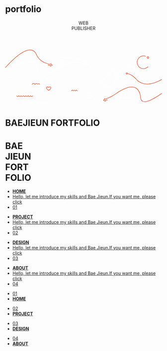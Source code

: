 # portfolio
<html>
<head>
<meta charset="utf-8">
<meta name="viewport" content="width=device-width, initial-scale=1.0">
<meta http-equiv="X-UA-Compatible" content="ie=edge">

<!--FAVICOM-->
<link rel="shortcut icon" href="./img/favicon.ico">    
<!--STYLE-->
<link rel="stylesheet" href="css/style.css">  
<link rel="stylesheet" href="css/style_home_style.css"> 
<script src="js/anime.js"></script>    
 
</head>

<body>
<!--전체 감싸-->
<div class="wrap">

<header>
<p>WEB <br>PUBLISHER</p>   
</header>

<div class="mainpage">
<div class="main">
<div class="sss">
<svg version="1.1" id="svg1" xmlns="http://www.w3.org/2000/svg" xmlns:xlink="http://www.w3.org/1999/xlink" x="0px"
	 y="0px" viewBox="0 0 1920 698" style="enable-background:new 0 0 1920 698;" xml:space="preserve">
<style type="text/css">
	.st0{fill:none;stroke:#FFFFFF;stroke-width:5;stroke-linecap:round;stroke-linejoin:round;stroke-miterlimit:10;}
	.st1{fill:none;stroke:#E83E17;stroke-width:5;stroke-linecap:round;stroke-linejoin:round;stroke-miterlimit:10;}
</style>
<path class="st0" d="M1128.79,337.75c-15.75-21.73-28.9-45.25-45.76-66.21c-3.4-4.22-6.82-8.43-10.23-12.64"/>
<path class="st0" d="M1061.97,248.67c-13.62-12.67-27.82-24.57-43.31-34.97c-24.65-16.55-51.63-27.88-80.18-35.17
	c-10.29-2.63-21.05-4.19-31.81-5.33c-13.85-1.47-27.67-2.59-41.56-2.12c-15.54,0.53-30.97,2.25-46.38,4.62
	c-25.58,3.94-50.31,10.79-74.63,19.38c-37.36,13.2-72.49,30.98-105.26,53.12c-25.59,17.29-51.95,32.95-80.12,45.71
	c-18.84,8.53-38.18,15.85-58.49,18.84c-25.33,3.73-50.65,3.51-72.82-12.89c-16.39-12.13-26.34-28.55-32.47-47.59
	c-4.48-13.91-7.07-28.13-8.62-42.71c-2.61-24.43-13.51-40.4-41.98-46.91c-14.91-3.41-29.96-2.92-45.15-1.41
	c-19.25,1.91-37.92,6.08-56.62,10.82c-20.61,5.22-40.79,11.71-60.74,18.9c-38.71,13.94-76.59,29.88-113.88,47.32
	c-21.96,10.27-43.85,20.65-65.54,31.46"/>
<path class="st0" d="M1926.05,354.55c-6.64,9.65-14.55,14.95-26.55,22.95c-15.82,13.9-39,24-59.94,32.58
	c-27.06,9.42-50.94,19.24-78.82,16.81c-18.82-1.64-36.32-8.1-52.35-18.01c-26.59-16.43-37.12-35.02-55.14-60.29
	c-16.58-23.26-29.08-49.08-45.72-72.26c-15.79-21.99-32.79-42.82-55.88-57.9c-13.31-8.69-27.76-14.23-43.41-14.69
	c-13.75-0.4-26.84,3.65-39.19,10.43c-21.42,11.76-37.87,28.87-53.54,47.05c-12.78,14.83-24.13,30.78-36.58,45.86
	c-4.56,5.52-9.59,10.49-14.62,15.5c-2.42,2.41-5.34,4.46-8.97,4.87c-6.67,0.75-10.86-2.76-13.85-11.43
	c-3.3-9.57-4.71-19.49-6.16-29.47c-1.46-10-2.72-20.11-6.89-29.6c-1.06-2.42-2.27-4.59-3.86-6.49c-2.76-3.32-6.84-3.51-10.16-0.63
	c-7.53,6.53-12.5,15.05-17.42,23.49c-11.46,19.65-22.01,39.85-34.46,58.9c-10.88,16.65-22.77,32.46-38.98,44.69
	c-24.06,18.16-48.02,14.76-69.87-2.54c-3.44-2.72-3.06-5.78-6.19-8.87"/>
<path class="st0" d="M1063.17,248.67c-0.13-1.48,0.15-2.82-1.14-4.27c-24.03-27.04-49.77-52.14-80.1-72.22
	c-18.26-12.08-38.44-19.69-59.03-26.43c-28.51-9.32-57.7-15.67-87.28-20.56c-21-3.47-42.06-6.14-63.21-8.5
	c-33.45-3.74-66.95-5.16-100.55-4.56c-7.64,0.14-15.29,1.24-22.86,2.42c-3.88,0.6-7.9,1.61-11.09,4.93
	c3.46,6.23,10.02,7.32,15.9,9.37c14.93,5.21,30.71,7.21,45.75,12.06c7.19,2.32,14,5.24,19.91,10.19c5.1,4.27,7,11.42,0.56,18.11
	c-8.15,8.46-18.7,12.54-29.48,16.29c-9.65,3.35-19.56,5.63-29.51,7.78"/>
<path class="st1" d="M1499.64,307.66c-1.11-3.25-1.32-6.96-5.4-8.47c-4.32-1.6-8.6-0.17-10.82,4.28c-2.02,4.03,0,7.07,3,9.59
	c2.82,2.37,7.92,1.6,10.77-1.83c2.12-2.54,3.58-2.86,7.33-2.06c26.91,5.67,48.89,20.21,69.77,37.02
	c15.54,12.51,28.71,27.47,42.7,41.58c23.34,23.54,51.88,37.29,83.76,44.36c18.75,4.16,38.05,5.13,57.15,3.57
	c34.16-2.78,67.06-11.29,98.77-24.45c22.32-9.26,43.57-20.48,64.09-33.16"/>
<path class="st0" d="M1046.92,620.55c0.85-5.83,2.98-11.3,4.66-16.9c0.81-2.7,2.67-2.68,4.36-3.58
	c10.27-5.42,18.66-12.29,18.65-25.27c-0.01-7.9-4.62-13.17-10.17-18.11c-8.31-7.4-18.38-10.71-28.96-11.82
	c-13.55-1.42-26.9-0.44-39.17,6.97c-9.11,5.5-15.83,12.1-15.6,23.56c0.12,5.78,2.92,10.36,6.64,14.43
	c9.52,10.42,22.14,14.41,35.52,15.44c8.46,0.65,15.14,3.68,21.04,9.27c0.89,0.85,1.81,1.54,3.02,1.79"/>
<path class="st1" d="M139.07,580.22c3.59,0.59,4.93,3.85,7.27,5.97c5.01,4.52,8.29,3.96,12-0.54c0.54-0.65,1.22-1.19,1.79-1.82
	c4.61-4.98,8.63-4.98,13.25,0c6.74,7.28,8.11,7.28,15.05,0c4.66-4.89,8.19-4.89,13.24,0c7.66,7.4,8.14,7.38,16.25-0.6
	c4.13-4.06,7.75-4.07,12.04,0c0.82,0.78,1.68,1.54,2.4,2.41c4.91,6.01,9.15,3.65,12.64-0.02c6.99-7.34,8.71-7.37,15.66,0.01
	c4.42,4.69,7.45,4.85,12.04,0.6c0.83-0.77,1.6-1.61,2.41-2.4c5.05-4.89,8.67-4.97,13.22,0.02c6.01,6.6,8.5,7.65,15.13,0.63
	c5.85-6.19,8.51-5.89,14.4,0.55c5.1,5.58,7.85,5.66,13.27,0.62c2.08-1.94,3.55-4.67,6.6-5.44"/>
<path class="st0" d="M542.42,665.7c-3.57,0.77-7.01,1.29-10.34,3.45c-5.76,3.73-12.59,3.97-18.48,0.61
	c-7.77-4.42-14.84-4.28-22.39,0.1c-6.49,3.77-13.07,3.47-19.88,0.13c-7.04-3.45-13.94-3.8-21.15,0.94
	c-5.35,3.52-11.96,4.15-17.91,0.72c-7.77-4.48-15.19-4.52-22.94,0.01c-6.48,3.79-13.15,3.72-19.86,0.09
	c-6.85-3.71-13.68-3.55-20.47,0.54c-6.43,3.87-13.1,4.12-19.86,0.65c-2.84-1.46-5.62-3.19-9.02-3.02"/>
<path class="st0" d="M370.85,408.78c-5.31-16.91-17.04-26.78-34.34-28.7c-17.59-1.95-31.7,5.76-40.11,20.99
	c-11.87,21.5-1.85,47.49,22.7,55.79c1.8,0.61,4.02,0.01,4.79,2.49"/>
<path class="st0" d="M452.06,608.06c22.41,0.69,39.09-9.22,48.57-29.09c9.64-20.2,6.3-40.27-8.4-56.65
	c-20.74-23.12-55.97-21.96-76.09,3.93c-1.48,1.9-1.68,4.8-4.97,4.69"/>
<path class="st1" d="M1722.63,95.84c-32.94-10.52-61.88-2.88-84.36,22.56c-22.86,25.87-26.41,57.05-11.55,87.58
	c20.97,43.09,73.7,56.28,114.51,26.42c3-2.19,4.53-6.41,9.35-4.85"/>
<path class="st0" d="M1555.02,612.13c-3.19,0.35-5.54-0.67-7.34-3.54c-0.63-1.01-1.1-2.1-1.64-3.11
	c-6.73-12.55-11.28-12.89-18.64-1.13c-0.57,0.9-1.26,1.58-1.9,2.35c-4.85,5.83-8.21,5.67-12.62-0.6c-1.92-2.73-3.13-5.93-5.43-8.42
	c-3.99-4.33-7.67-4.15-11.43,0.61c-2.04,2.58-3.89,5.33-6.06,7.8c-3.79,4.32-8.06,4.07-11.38-0.59c-1.35-1.9-2.48-3.97-3.63-6.01
	c-5.01-8.86-9.16-8.97-15.1-0.62c-2.78,3.9-4.83,8.87-10.8,9.06"/>
<path class="st1" d="M532.79,513.52c10.1-6.27,19.99-12.96,25.15-24.14c2.74-5.95,2.2-11.59-1.67-15.59
	c-3.62-3.74-8.68-4.29-13.89-2.56c-2.46,0.82-4.24,2.62-5.78,3.98c-3.44,3.06-5.82,2.7-8.62-0.22c-4.06-4.24-9.21-5.47-14.4-3.49
	c-8.6,3.28-10.51,13.57-4.21,22.12c6.04,8.2,14.15,14.12,22.83,19.3"/>
<path class="st0" d="M1098.69,612.13c0.94,5.63,4.17,9.43,9.65,10.75c4.31,1.04,7.95-0.88,10.81-4.14c3.14-3.6,3.55-8.16,1.62-11.92
	c-2.1-4.08-5.91-7.31-11.23-6.68c-5.1,0.6-8.6,3.44-10.22,8.39c-0.32,0.97-0.42,2-0.62,3"/>
<path class="st1" d="M526.77,204.73c9.24,1.96,18.71,2.89,27.69,6.02l-2.41,6.02c8.56-3.08,17.48-5.27,25.8-9.99
	c-6.16-5.22-9.28-12.86-15.35-17.4c-2-2-4-1-4-1c0.22,2.24-0.3,3.49-2,6c-1.54,2.27-5.11,0.34-7,0
	c-22.22-3.99-39.69-8.66-60.68-17.29c-37.04-15.22-67.67-38.42-90.23-71.72c-8.29-12.23-13.78-26.01-20.54-39.08
	c-10.63-20.53-25.75-36.46-48.17-43.83c-14.29-4.7-28.9-4.65-43.95-2.16c-25.98,4.29-49.06,15.2-71.61,27.92
	c-44.95,25.35-83.94,58.5-121.56,93.35c-31.88,29.54-61.77,61.06-90.93,93.27c-0.1,0.11-0.01,0.39-0.01,0.59"/>
<path class="st1" d="M883.17,518.93c-3.01-0.7-4.29-3.34-6-5.43c-4.05-4.97-7.15-5.04-10.78,0.07c-0.41,0.57-0.84,1.18-1.29,1.75
	c-4.02,5.17-6.99,5.16-10.83,0c-5.49-7.38-7.4-7.47-13.24-0.6c-5.58,6.56-6.89,6.49-12.04-0.6c-4.25-5.86-6.97-6.01-11.33,0.08
	c-1.69,2.37-4.74,3.5-5.53,6.54"/>
<path class="st0" d="M1786.17,208.93c-3.01-0.7-4.29-3.34-6-5.43c-4.05-4.97-7.15-5.04-10.78,0.07c-0.41,0.57-0.84,1.18-1.29,1.75
	c-4.02,5.17-6.99,5.16-10.83,0c-5.49-7.38-7.4-7.47-13.24-0.6c-5.58,6.56-6.89,6.49-12.04-0.6c-4.25-5.86-6.97-6.01-11.33,0.08
	c-1.69,2.37-4.74,3.5-5.53,6.54"/>
<path class="st1" d="M1253.41,628.38c-8.88,3.08-17.75,6.16-26.71,9.26c1.41,2.58,2.62,4.79,3.83,6.99l-4.03-0.25
	c-8.16,0.02-13.11-5.83-21.52-7.36c5.63-6.72,5.96-11.34,11.52-16.64l5-5.84c-1.52,2.61-1.75,5.22,0.14,7.82
	c1.24-0.37,2.59,0.04,4.11-0.5c29.98-10.68,58.82-23.82,86.66-39.22c27.87-15.42,53.18-34.82,80.09-51.73
	c33.34-20.95,68.19-38.89,105.97-50.48c10.96-3.36,22.23-6.13,33.69-7.23c11.19-1.07,22.34-1.86,33.73-0.34
	c16.53,2.21,31.72,7.2,45.1,17.11c23.57,17.46,34.55,42.65,42.14,69.8c4.68,16.73,5.81,34.07,8.54,51.14
	c2.6,16.25,9.45,29.77,25.77,36.8c14.28,6.16,29.11,4.71,43.31,2c21-4.01,40.98-12.09,60.23-21.41
	c42.01-20.35,81.39-45.21,119.77-71.65c3.58-2.47,8.08-4.07,10.31-8.32"/>
<path class="st0" d="M660.42,193.29c-0.94-4.88-4.77-5.63-8.36-4.58c-2.14,0.62-4.61,3.1-3.65,6.38c0.95,3.23,3.48,5.4,6.59,5.26
	c3.43-0.16,5.9-2.38,5.43-6.45"/>
<path class="st0" d="M514.13,412.99c4.84-8.27,7.34-14.76,12.78-22.52c1.75,0.95,2,2.29,3.28,2.25l3.2,1.61
	c0.16-2.01-0.36-3.94-0.21-6.03c0.39-5.37,0.71-10.84-0.35-16.25c-0.43-2.18-1.27-4.63-3.59-3.47c-6.1,3.04-11.75,3.79-18.75,6.79
	l-4,1c2.78-0.33,6.1,2.47,8.57,4.38c-7.67,13.49-16.53,26.27-25.67,38.83c-17.26,23.7-36.64,45.44-60.14,63.25
	c-17.16,13.01-36.26,22.16-57.25,26.24c-21.17,4.12-42.38,1.51-62.51-5.94c-29.99-11.1-55.3-29.71-78.33-51.61
	c-15.03-14.29-28.45-30.14-43.35-44.54c-26.32-25.44-57.63-41.45-93.28-49.44c-19.67-4.41-39.55-6.65-59.61-5.74
	c-10.84,0.49-21.88,0.4-32.52,3.4"/>
<path class="st0" d="M1376.22,344.37c7.56-5.61,13.89-12.62,21.25-18.49c-2.25-2.17-3.98-4.73-7.41-4.39h4.82
	c7.3-1.96,14.67-3.34,22.64-3.69c-1.04,8.19,1.7,15.83-2.03,22.57l-3.16,3.39c0.02-3.12-1.56-5.21-4.3-6.68
	c-19.93,16.93-36.24,37.1-51.01,58.5c-11.45,16.59-21.56,34.14-35.05,49.26c-7.46,8.36-15.77,15.9-25.85,21.09
	c-15.71,8.09-31.61,7.85-47.54,0.62c-20.88-9.47-37.47-24.48-52.99-40.91c-21.98-23.27-40.83-48.99-59.03-75.22
	c-0.94-1.36-1.6-2.65-1.76-4.25"/>
<path class="st0" d="M88.5,569.99c3.81,3.01,7.63,6.02,11.44,9.03"/>
<path class="st0" d="M102.95,585.64c-2.66,4.46-6.3,8.13-9.69,11.99c-1.05,1.19-1.23,2.3-1.15,3.66"/>
<path class="st0" d="M1410.54,592.26c-5.7,1.69-9.08,5.49-8.91,11.43c0.12,4.25,2.02,7.84,6.48,9.7c4.19,1.75,7.84,1.6,11.49-1.24
	c3.87-3,5-7.12,4.06-11.44c-0.98-4.47-4.24-7.45-8.9-8.42c-1.15-0.24-2.4-0.04-3.6-0.04"/>
<path class="st1" d="M1748.54,101.26c-5.7,1.69-9.08,5.49-8.91,11.43c0.12,4.25,2.02,7.84,6.48,9.7c4.19,1.75,7.84,1.6,11.49-1.24
	c3.87-3,5-7.12,4.06-11.44c-0.98-4.47-4.24-7.45-8.9-8.42c-1.15-0.24-2.4-0.04-3.6-0.04"/>
<path class="st0" d="M313.65,663.89c-3.65,1.76-5.13,4.88-3.45,8.35c1.17,2.42,3.67,3.78,7.11,2.61c3.28-1.12,4.34-3.35,4.08-6.13
	c-0.38-4.13-3.28-5.38-7.13-4.82"/>
<path class="st1" d="M328.5,441.5l6.98-7.76c5.99-6.65,16.33-6.93,22.66-0.6l7.36,7.36l7.05-6.63c5.7-5.36,14.49-5.68,20.56-0.75
	l5.39,4.38v0c6.53-8.03,18.92-7.61,24.89,0.84l0.11,0.16"/>
<line class="st0" x1="763.5" y1="512.5" x2="777.5" y2="523.5"/>
<line class="st0" x1="772.5" y1="512.5" x2="786.5" y2="523.5"/>
<line class="st0" x1="781.5" y1="512.5" x2="795.5" y2="523.5"/>
<line class="st0" x1="790.5" y1="512.5" x2="804.5" y2="523.5"/>
</svg>
</div>



<div class="title1">
<h1 class="jump">BAEJIEUN FORTFOLIO</h1></div>

<div class="mobile-title">
<h1 class="jump">BAE<br>JIEUN<br>FORT<br>FOLIO</h1></div>

</div>  

<div class="list_box">    
<a href="index.html"><ul class="list" id="list1">
<li><b>HOME</b></li>  
<li>Hello, let me introduce my skills and Bae Jieun.If you want me, please click</li> 
<li>01</li> 
</ul></a>   

<a href="PORTFOLIO_PROJECT.html"><ul class="list" id="list2">
<li><b>PROJECT</b></li> 
<li>Hello, let me introduce my skills and Bae Jieun.If you want me, please click</li> 
<li>02</li> 
</ul></a> 
    
<a href="PORTFOLIO_DESIGN.html"><ul class="list" id="list3">
<li><b>DESIGN</b></li>  
<li>Hello, let me introduce my skills and Bae Jieun.If you want me, please click</li> 
<li>03</li> 
</ul></a> 
    
<a href="PORTFOLIO_ABOUT.html"><ul class="list" id="list4">
<li><b>ABOUT</b></li> 
<li>Hello, let me introduce my skills and Bae Jieun.If you want me, please click</li> 
<li>04</li> 
</ul></a>    
    
</div>  
   
<div class="mobile-list_box">    
<a href="index.html"><ul class="mobile-list" id="mobile-list1">
<li>01</li> 
<li><b>HOME</b></li>  


</ul></a>   

<a href="PORTFOLIO_PROJECT.html"><ul class="mobile-list" id="mobile-list2">
<li>02</li> 
<li><b>PROJECT</b></li> 

</ul></a> 
    
<a href="PORTFOLIO_DESIGN.html"><ul class="mobile-list" id="mobile-list3">
<li>03</li> 
<li><b>DESIGN</b></li>  
</ul></a> 
    
<a href="PORTFOLIO_ABOUT.html"><ul class="mobile-list" id="mobile-list4">
<li>04</li>
<li><b>ABOUT</b></li> 

 
</ul></a>    
    
</div>   
    
</div>

<!--전체 감싼거 마감-->
</div>
    
    

<script>
anime({
  targets: 'path',
  strokeDashoffset: [anime.setDashoffset, 0],
  easing: 'easeInOutSine',
  transition: 9,
  duration:1500,
  delay: function(el, i) { return i * 250 },
  direction: 'alternate',
  loop: true
});    
</script>
    
</body>
</html>
